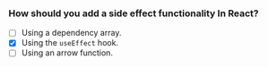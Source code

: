 ### How should you add a side effect functionality In React?

- [ ] Using a dependency array.
- [x] Using the `useEffect` hook.
- [ ] Using an arrow function.
